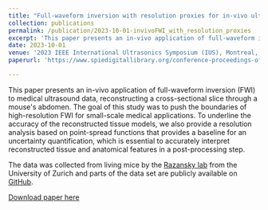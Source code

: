 ```yaml
---
title: "Full-waveform inversion with resolution proxies for in-vivo ultrasound computed tomography"
collection: publications
permalink: /publication/2023-10-01-invivoFWI_with_resolution_proxies
excerpt: 'This paper presents an in-vivo application of full-waveform inversion (FWI) to medical ultrasound data, reconstructing a cross-sectional slice through a mouse's abdomen. The goal of this study was to push the boundaries of high-resolution FWI for small-scale medical applications. To underline the accuracy of the reconstructed tissue models, we also provide a resolution analysis based on point-spread functions that provides a baseline for an uncertainty quantification, which is essential to accurately interpret reconstructed tissue and anatomical features in a post-processing step.  '
date: 2023-10-01
venue: '2023 IEEE International Ultrasonics Symposium (IUS), Montreal, Quebec, Canada'
paperurl: 'https://www.spiedigitallibrary.org/conference-proceedings-of-spie/12932/129320H/Waveform-inversion-with-calibrated-source-time-functions-for-improving-in/10.1117/12.3006768.short'

---
```

This paper presents an in-vivo application of full-waveform inversion (FWI) to medical ultrasound data, reconstructing a cross-sectional slice through a mouse's abdomen. The goal of this study was to push the boundaries of high-resolution FWI for small-scale medical applications. To underline the accuracy of the reconstructed tissue models, we also provide a resolution analysis based on point-spread functions that provides a baseline for an uncertainty quantification, which is essential to accurately interpret reconstructed tissue and anatomical features in a post-processing step. 

The data was collected from living mice by the [Razansky lab](https://www.razanskylab.org/) from the University of Zurich and parts of the data set are publicly available on [GitHub](https://github.com/berkanlafci/pyruct). 

[Download paper here](https://www.researchgate.net/publication/375475478_Full-waveform_inversion_with_resolution_proxies_for_in-vivo_ultrasound_computed_tomography)

